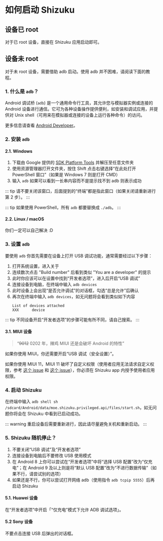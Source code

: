 # 如何启动 Shizuku

## 设备已 root

对于已 root 设备，直接在 Shizuku 应用启动即可。

## 设备未 root

对于未 root 设备，需要借助 adb 启动。使用 adb 并不困难，请阅读下面的教程。

### 1. 什么是 `adb`？

Android 调试桥 (`adb`) 是一个通用命令行工具，其允许您与模拟器实例或连接的 Android 设备进行通信。它可为各种设备操作提供便利，如安装和调试应用，并提供对 Unix shell（可用来在模拟器或连接的设备上运行各种命令）的访问。

更多信息请查看 [Android Developer](https://developer.android.google.cn/studio/command-line/adb)。

### 2. 安装 `adb`

#### 2.1. Windows

1. 下载由 Google 提供的 [SDK Platform Tools](https://dl.google.com/android/repository/platform-tools-latest-windows.zip) 并解压至任意文件夹
2. 使用资源管理器打开文件夹，按住 Shift 点击右键选择“在此处打开 PowerShell 窗口”（如果是 Windows 7 则是打开 CMD）
3. 输入 `adb` 如果可以看到一长串内容而不是提示找不到 adb 则表示成功

::: tip
请不要关闭该窗口，后面提到的“终端”都是指此窗口（如果关闭请重新进行第 2 步）。
:::

::: tip
如果使用 PowerShell，所有 `adb` 都要替换成 `./adb`。
:::

#### 2.2. Linux / macOS

你们一定可以自己解决 :D

### 3. 设置 `adb`

要使用 `adb` 你首先需要在设备上打开 USB 调试功能，通常需要经过以下步骤：

1. 打开系统设置，进入关于
2. 连续数次点击 "Build number" 后看到类似 "You are a developer" 的提示
3. 此时你应该可以在设置中找到“开发者选项”，进入后开启“USB 调试”
4. 连接设备到电脑，在终端中输入 `adb devices`
5. 此时设备上会出现“是否允许调试”的对话框，勾选“总是允许”后确认
6. 再次在终端中输入 `adb devices`，如无问题将会看到类似如下内容
   ```
   List of devices attached
   XXX      device
   ```

::: tip
不同设备开启“开发者选项”的步骤可能有所不同，请自己搜索。
:::

#### 3.1. MIUI 设备

> “<del>9012</del> 0202 年，辣鸡 MIUI 还是会破坏 Android 的特性”

如果你使用 MIUI，你还需要开启“USB 调试（安全设置）”。

如果你使用 MIUI 11，MIUI 11 破坏了自定义权限（使用者应用无法请求自定义权限，参考 [这个 issue](https://github.com/RikkaApps/Shizuku/issues/45) 和 [这个 issue](https://github.com/android-in-china/Compatibility/issues/16)），你必须在 Shizuku app 内授予使用者应用权限。

### 4. 启动 Shizuku

在终端中输入 `adb shell sh /sdcard/Android/data/moe.shizuku.privileged.api/files/start.sh`，如无问题你将会在 Shizuku 中看到已启动成功。

::: warning
重启设备后需要重新进行，因此请尽量避免关机和重新启动。
:::

### 5. Shizuku 随机停止？

1. 不要关闭“USB 调试”及“开发者选项”
2. 连接设备到电脑后不要修改 USB 使用模式
3. 在 Android 8 上你可以尝试在“开发者选项”中将“选择 USB 配置”改为“仅充电”；在 Android 9 及以上则是将“默认 USB 配置”改为“不进行数据传输”（如果不行，请尝试别的选项）
4. 如果还是不行，你可以尝试打开网络 adb（使用指令 `adb tcpip 5555`）后再启动 Shizuku

#### 5.1. Huawei 设备

在“开发者选项”中开启「“仅充电”模式下允许 ADB 调试选项」。

#### 5.2 Sony 设备

不要点击连接 USB 后弹出的对话框。